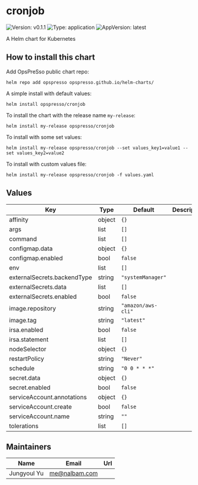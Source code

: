 # cronjob

![Version: v0.1.1](https://img.shields.io/badge/Version-v0.1.1-informational?style=flat-square) ![Type: application](https://img.shields.io/badge/Type-application-informational?style=flat-square) ![AppVersion: latest](https://img.shields.io/badge/AppVersion-latest-informational?style=flat-square)

A Helm chart for Kubernetes

## How to install this chart

Add OpsPreSso public chart repo:

```console
helm repo add opspresso opspresso.github.io/helm-charts/
```

A simple install with default values:

```console
helm install opspresso/cronjob
```

To install the chart with the release name `my-release`:

```console
helm install my-release opspresso/cronjob
```

To install with some set values:

```console
helm install my-release opspresso/cronjob --set values_key1=value1 --set values_key2=value2
```

To install with custom values file:

```console
helm install my-release opspresso/cronjob -f values.yaml
```

## Values

| Key | Type | Default | Description |
|-----|------|---------|-------------|
| affinity | object | `{}` |  |
| args | list | `[]` |  |
| command | list | `[]` |  |
| configmap.data | object | `{}` |  |
| configmap.enabled | bool | `false` |  |
| env | list | `[]` |  |
| externalSecrets.backendType | string | `"systemManager"` |  |
| externalSecrets.data | list | `[]` |  |
| externalSecrets.enabled | bool | `false` |  |
| image.repository | string | `"amazon/aws-cli"` |  |
| image.tag | string | `"latest"` |  |
| irsa.enabled | bool | `false` |  |
| irsa.statement | list | `[]` |  |
| nodeSelector | object | `{}` |  |
| restartPolicy | string | `"Never"` |  |
| schedule | string | `"0 0 * * *"` |  |
| secret.data | object | `{}` |  |
| secret.enabled | bool | `false` |  |
| serviceAccount.annotations | object | `{}` |  |
| serviceAccount.create | bool | `false` |  |
| serviceAccount.name | string | `""` |  |
| tolerations | list | `[]` |  |

## Maintainers

| Name | Email | Url |
| ---- | ------ | --- |
| Jungyoul Yu | me@nalbam.com |  |

